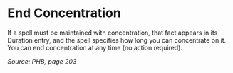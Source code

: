 # End Concentration

If a spell must be maintained with concentration, that fact appears in its Duration entry, and the spell specifies how long you can concentrate on it. You can end concentration at any time (no action required).

*Source: PHB, page 203*